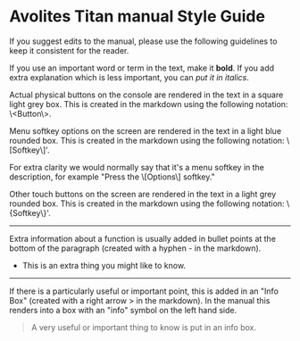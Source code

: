 # Avolites Titan manual Style Guide

If you suggest edits to the manual, please use the following guidelines
to keep it consistent for the reader.

If you use an important word or term in the text, make it **bold**. If you
add extra explanation which is less important, you can *put it in italics*.

Actual physical buttons on the console are rendered in the text in a
square light grey box. This is created in the markdown using the
following notation: \\\<Button\\\>. 

Menu softkey options on the screen are rendered in the text in a light
blue rounded box. This is created in the markdown using the
following notation: \\\[Softkey\\\]'.

For extra clarity we would normally say that it's a menu softkey in the 
description, for example "Press the \\\[Options\\\]
softkey."

Other touch buttons on the screen are rendered in the text in a light
grey rounded box. This is created in the markdown using the
following notation: \\\{Softkey\\\}'.

---

Extra information about a function is usually added in bullet points
at the bottom of the paragraph (created with a hyphen \- in the markdown).

-  This is an extra thing you might like to know.

---

If there is a particularly useful or important point, this is added
in an "Info Box" (created with a right arrow \> in the markdown). In 
the manual this renders into a box with an "info" symbol on the left 
hand side.

>  A very useful or important thing to know is put in an info box.
